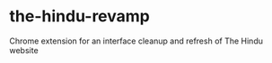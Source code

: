 the-hindu-revamp
================

Chrome extension for an interface cleanup and refresh of The Hindu website
